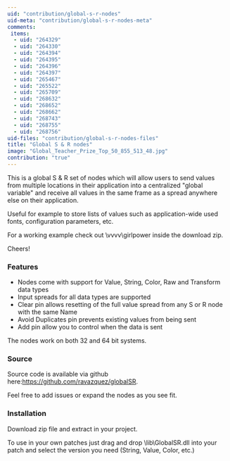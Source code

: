 ```yaml
---
uid: "contribution/global-s-r-nodes"
uid-meta: "contribution/global-s-r-nodes-meta"
comments: 
 items: 
  - uid: "264329"
  - uid: "264330"
  - uid: "264394"
  - uid: "264395"
  - uid: "264396"
  - uid: "264397"
  - uid: "265467"
  - uid: "265522"
  - uid: "265709"
  - uid: "268632"
  - uid: "268652"
  - uid: "268662"
  - uid: "268743"
  - uid: "268755"
  - uid: "268756"
uid-files: "contribution/global-s-r-nodes-files"
title: "Global S & R nodes"
image: "Global_Teacher_Prize_Top_50_855_513_48.jpg"
contribution: "true"
---
```


This is a global S & R set of nodes which will allow users to send values from multiple locations in their application into a centralized "global variable" and receive all values in the same frame as a spread anywhere else on their application.

Useful for example to store lists of values such as application-wide used fonts, configuration parameters, etc.

For a working example check out \vvvv\girlpower inside the download zip.

Cheers!

###  Features
* Nodes come with support for Value, String, Color, Raw and Transform data types
* Input spreads for all data types are supported
* <span class="pin">Clear</span> pin allows resetting of the full value spread from any S or R node with the same <span class="pin">Name</span>
* <span class="pin">Avoid Duplicates</span> pin prevents existing values from being sent
* <span class="pin">Add</span> pin allow you to control when the data is sent

The nodes work on both 32 and 64 bit systems.

### Source 
Source code is available via github here:<https://github.com/ravazquez/globalSR>.

Feel free to add issues or expand the nodes as you see fit.

### Installation
Download zip file and extract in your project.

To use in your own patches just drag and drop \lib\GlobalSR.dll into your patch and select the version you need (String, Value, Color, etc.)

